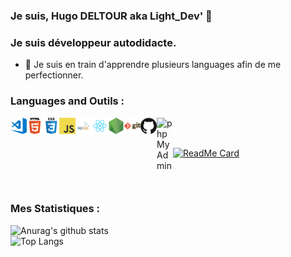 ### Je suis, Hugo DELTOUR aka Light_Dev' 👋

### Je suis développeur autodidacte.
  - 🌱 Je suis en train d'apprendre plusieurs languages afin de me perfectionner.
### Languages and Outils :
<img align="left" alt="Visual Studio Code" width="26px" src="https://raw.githubusercontent.com/github/explore/80688e429a7d4ef2fca1e82350fe8e3517d3494d/topics/visual-studio-code/visual-studio-code.png" />
<img align="left" alt="HTML5" width="26px" src="https://raw.githubusercontent.com/github/explore/80688e429a7d4ef2fca1e82350fe8e3517d3494d/topics/html/html.png" />
<img align="left" alt="CSS3" width="26px" src="https://raw.githubusercontent.com/github/explore/80688e429a7d4ef2fca1e82350fe8e3517d3494d/topics/css/css.png" />
<img align="left" alt="JavaScript" width="26px" src="https://raw.githubusercontent.com/github/explore/80688e429a7d4ef2fca1e82350fe8e3517d3494d/topics/javascript/javascript.png" />
<img align="left" alt="MySQL" width="26px" src="https://raw.githubusercontent.com/github/explore/80688e429a7d4ef2fca1e82350fe8e3517d3494d/topics/mysql/mysql.png" />
<img align="left" alt="React" width="26px" src="https://raw.githubusercontent.com/github/explore/80688e429a7d4ef2fca1e82350fe8e3517d3494d/topics/react/react.png" />
<img align="left" alt="Node.js" width="26px" src="https://raw.githubusercontent.com/github/explore/80688e429a7d4ef2fca1e82350fe8e3517d3494d/topics/nodejs/nodejs.png" />
<img align="left" alt="Git" width="26px" src="https://raw.githubusercontent.com/github/explore/80688e429a7d4ef2fca1e82350fe8e3517d3494d/topics/git/git.png" />
<img align="left" alt="GitHub" width="26px" src="https://raw.githubusercontent.com/github/explore/78df643247d429f6cc873026c0622819ad797942/topics/github/github.png" />
<img align="left" alt="phpMyAdmin" width="26px" src="https://upload.wikimedia.org/wikipedia/commons/9/95/PhpMyAdmin_logo.png" />

<br>
<br>

[![ReadMe Card](https://github-readme-stats.vercel.app/api/pin/?username=LightDevDELTOUR&repo=Deep_Ocean-Bot-Discord&theme=dark)](https://github.com/LightDevDELTOUR/Deep_Ocean-Bot-Discord)

<br>
<br>

### Mes Statistiques :

![Anurag's github stats](https://github-readme-stats.vercel.app/api?username=LightDevDELTOUR&theme=dark&show_icons=true)
<br />
![Top Langs](https://github-readme-stats.vercel.app/api/top-langs/?username=LightDevDELTOUR&hide=html&theme=dark)

